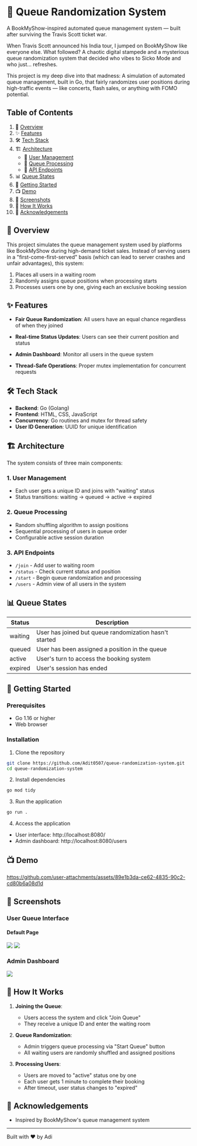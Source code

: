 # 🎫 Queue Randomization System

A BookMyShow-inspired automated queue management system — built after surviving the Travis Scott ticket war.

When Travis Scott announced his India tour, I jumped on BookMyShow like everyone else.
What followed? A chaotic digital stampede and a mysterious queue randomization system that decided who vibes to Sicko Mode and who just… refreshes.

This project is my deep dive into that madness:
A simulation of automated queue management, built in Go, that fairly randomizes user positions during high-traffic events — like concerts, flash sales, or anything with FOMO potential.


## Table of Contents

1. 🎯 [Overview](#overview)  
2. ✨ [Features](#features)  
3. 🛠️ [Tech Stack](#tech-stack)  
4. 🏗️ [Architecture](#architecture)  
   - 🔹 [User Management](#1-user-management)  
   - 🔹 [Queue Processing](#2-queue-processing)  
   - 🔹 [API Endpoints](#3-api-endpoints)  
5. 📊 [Queue States](#queue-states)  
6. 🚀 [Getting Started](#getting-started)  
7. 📺 [Demo](#demo)  
8. 📱 [Screenshots](#screenshots)  
9. 🔄 [How It Works](#how-it-works)  
10. 🙏 [Acknowledgements](#acknowledgements)


## 📖 Overview

This project simulates the queue management system used by platforms like BookMyShow during high-demand ticket sales. Instead of serving users in a "first-come-first-served" basis (which can lead to server crashes and unfair advantages), this system:

1. Places all users in a waiting room
2. Randomly assigns queue positions when processing starts
3. Processes users one by one, giving each an exclusive booking session

## ✨ Features

- **Fair Queue Randomization**: All users have an equal chance regardless of when they joined
- **Real-time Status Updates**: Users can see their current position and status
- **Admin Dashboard**: Monitor all users in the queue system

- **Thread-Safe Operations**: Proper mutex implementation for concurrent requests

## 🛠️ Tech Stack

- **Backend**: Go (Golang)
- **Frontend**: HTML, CSS, JavaScript
- **Concurrency**: Go routines and mutex for thread safety
- **User ID Generation**: UUID for unique identification

## 🏗️ Architecture

The system consists of three main components:

### 1. User Management
- Each user gets a unique ID and joins with "waiting" status
- Status transitions: waiting → queued → active → expired

### 2. Queue Processing
- Random shuffling algorithm to assign positions
- Sequential processing of users in queue order
- Configurable active session duration

### 3. API Endpoints
- `/join` - Add user to waiting room
- `/status` - Check current status and position
- `/start` - Begin queue randomization and processing
- `/users` - Admin view of all users in the system

## 📊 Queue States

| Status  | Description |
|---------|-------------|
| waiting | User has joined but queue randomization hasn't started |
| queued  | User has been assigned a position in the queue |
| active  | User's turn to access the booking system |
| expired | User's session has ended |

## 🚀 Getting Started

### Prerequisites
- Go 1.16 or higher
- Web browser

### Installation

1. Clone the repository
```bash
git clone https://github.com/Adit0507/queue-randomization-system.git
cd queue-randomization-system
```

2. Install dependencies
```bash
go mod tidy
```

3. Run the application
```bash
go run .
```

4. Access the application
- User interface: http://localhost:8080/
- Admin dashboard: http://localhost:8080/users

## 📺 Demo

https://github.com/user-attachments/assets/89e1b3da-ce62-4835-90c2-cd80b6a08d1d

## 📱 Screenshots

### User Queue Interface

#### Default Page
<img src="./assets/main.jpeg" />
<img src="./assets/image.png" />

### Admin Dashboard
<img src="./assets/screencapture-localhost-8080-users-2025-04-24-22_20_00.png" />

## 🔄 How It Works

1. **Joining the Queue**:
   - Users access the system and click "Join Queue"
   - They receive a unique ID and enter the waiting room
   
2. **Queue Randomization**:
   - Admin triggers queue processing via "Start Queue" button
   - All waiting users are randomly shuffled and assigned positions
   
3. **Processing Users**:
   - Users are moved to "active" status one by one
   - Each user gets 1 minute to complete their booking
   - After timeout, user status changes to "expired"


## 🙏 Acknowledgements

- Inspired by BookMyShow's queue management system


---

Built with ❤️ by Adi
